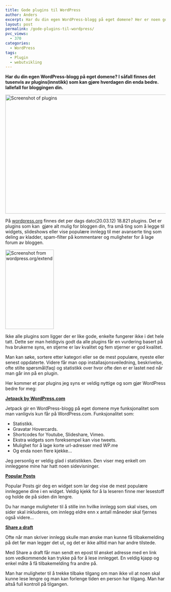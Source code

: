 ```yaml
---
title: Gode plugins til WordPress
author: Anders
excerpt: Har du din egen WordPress-blogg på eget domene? Her er noen gode plugins jeg kan anbefale.
layout: post
permalink: /gode-plugins-til-wordpress/
pvc_views:
  - 370
categories:
  - WordPress
tags:
  - Plugin
  - webutvikling
---
```

**Har du din egen WordPress-blogg på eget domene? I såfall finnes det tusenvis av plugins(innstikk) som kan gjøre hverdagen din enda bedre. Iallefall for bloggingen din.**

[<img class="aligncenter size-full wp-image-604" title="wordpressplugins" src="http://thisisanders.com/wp-content/uploads/2012/03/wordpressplugins.png" alt="Screenshot of plugins" width="700" height="373" />][1]

På [wordpress.org][2] finnes det per dags dato(20.03.12) 18.821 plugins. Det er plugins som kan  gjøre alt mulig for bloggen din, fra små ting som å legge til widgets, slideshows eller vise populære innlegg til mer avanserte ting som deling av kladder, spam-filter på kommentarer og muligheter for å lage forum av bloggen.

<img class="alignright size-full wp-image-594" title="Sortbytags" src="http://thisisanders.com/wp-content/uploads/2012/03/sortbytags.png" alt="Screenshot from wordpress.org/extend" width="152" height="249" />

Ikke alle plugins som ligger der er like gode, enkelte fungerer ikke i det hele tatt. Dette ser man heldigvis godt da alle plugins får en vurdering basert på hva brukerne syns, en stjerne er lav kvalitet og fem stjerner er god kvalitet.

Man kan søke, sortere etter kategori eller se de mest populære, nyeste eller senest oppdaterte. Videre får man opp installasjonsveiledning, beskrivelse, ofte stilte spørsmål(faq) og statistikk over hvor ofte den er er lastet ned når man går inn på en plugin.

Her kommer et par plugins jeg syns er veldig nyttige og som gjør WordPress bedre for meg:

**[Jetpack by WordPress.com][3]**

Jetpack gir en WordPress-blogg på eget domene mye funksjonalitet som man vanligvis kun får på WordPress.com. Funksjonalitet som:

  * Statistikk.
  * Gravatar Hovercards.
  * Shortcodes for Youtube, Slideshare, Vimeo.
  * Ekstra widgets som foreksempel kan vise tweets.
  * Mulighet for å lage korte url-adresser med WP.me
  * Og enda noen flere kjekke&#8230;

Jeg personlig er veldig glad i statistikken. Den viser meg enkelt om innleggene mine har hatt noen sidevisninger.

**[Popular Posts][4]**

Popular Posts gir deg en widget som lar deg vise de mest populære innleggene dine i en widget. Veldig kjekk for å la leseren finne mer lesestoff og holde de på siden din lengre.

Du har mange muligheter til å stille inn hvilke innlegg som skal vises, om sider skal inkluderes, om innlegg eldre enn x antall måneder skal fjernes også videre&#8230;

**[Share a draft][5]**

Ofte når man skriver innlegg skulle man ønske man kunne få tilbakemelding på det før man legger det ut, og det er ikke alltid man har andre tilstede.

Med Share a draft får man sendt en epost til ønsket adresse med en link som vedkommende kan trykke på for å lese innlegget. En veldig kjapp og enkel måte å få tilbakemelding fra andre på.

Man har muligheter til å trekke tilbake tilgang om man ikke vil at noen skal kunne lese lengre og man kan forlenge tiden en person har tilgang. Man har altså full kontroll på tilgangen.

 [1]: http://thisisanders.com/wp-content/uploads/2012/03/wordpressplugins.png
 [2]: http://wordpress.org/extend/plugins/ "WordPress Plugins"
 [3]: http://wordpress.org/extend/plugins/jetpack/ "Jetpack by WordPress.com - WordPress plugin"
 [4]: http://wordpress.org/extend/plugins/popular-posts-plugin/ "Popular Posts - WordPress plugin"
 [5]: http://wordpress.org/extend/plugins/shareadraft/ "Share a draft - WordPress plugin"
